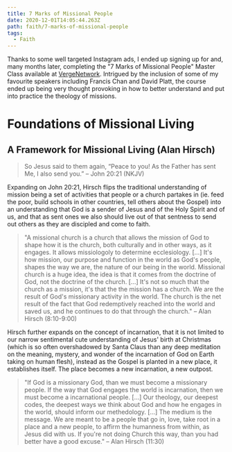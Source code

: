```yaml
---
title: 7 Marks of Missional People
date: 2020-12-01T14:05:44.263Z
path: faith/7-marks-of-missional-people
tags:
  - Faith
---
```


Thanks to some well targeted Instagram ads, I ended up signing up for and, many months later, completing the "7 Marks of Missional People" Master Class available at [VergeNetwork](https://my.vergenetwork.org/master-class/7-marks-of-missional-people/). Intrigued by the inclusion of some of my favourite speakers including Francis Chan and David Platt, the course ended up being very thought provoking in how to better understand and put into practice the theology of missions.

# Foundations of Missional Living
## A Framework for Missional Living (Alan Hirsch)

> So Jesus said to them again, “Peace to you! As the Father has sent Me, I also send you.” – John 20:21 (NKJV)

Expanding on John 20:21, Hirsch flips the traditional understanding of mission being a set of activities that people or a church partakes in (ie. feed the poor, build schools in other countries, tell others about the Gospel) into an understanding that God is a sender of Jesus and of the Holy Spirit and of us, and that as sent ones we also should live out of that sentness to send out others as they are discipled and come to faith.

> "A missional church is a church that allows the mission of God to shape how it is the church, both culturally and in other ways, as it engages. It allows missiologoly to determine ecclesiology. [...] It's how mission, our purpose and function in the world as God's people, shapes the way we are, the nature of our being in the world. Missional church is a huge idea, the idea is that it comes from the doctrine of God, not the doctrine of the church. [...] It's not so much that the church as a mission, it's that the the mission has a church. We are the result of God's missionary activity in the world. The church is the net result of the fact that God redemptively reached into the world and saved us, and he continues to do that through the church." – Alan Hirsch (8:10-9:00)

Hirsch further expands on the concept of incarnation, that it is not limited to our narrow sentimental cute understanding of Jesus' birth at Christmas (which is so often overshadowed by Santa Claus than any deep meditation on the meaning, mystery, and wonder of the incarnation of God on Earth taking on human flesh), instead as the Gospel is planted in a new place, it establishes itself. The place becomes a new incarnation, a new outpost.

> "If God is a missionary God, than we must become a missionary people. If the way that God engages the world is incarnation, then we must become a incarnational people. [...] Our theology, our deepest codes, the deepest ways we think about God and how he engages in the world, should inform our methedology. [...] The medium is the message. We are meant to be a people that go in, love, take root in a place and a new people, to affirm the humanness from within, as Jesus did with us. If you're not doing Church this way, than you had better have a good excuse." – Alan Hirsch (11:30)


